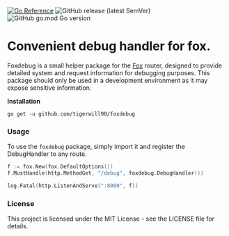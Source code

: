 [![Go Reference](https://pkg.go.dev/badge/github.com/tigerwill90/foxdebug.svg)](https://pkg.go.dev/github.com/tigerwill90/foxdebug)
![GitHub release (latest SemVer)](https://img.shields.io/github/v/release/tigerwill90/foxdebug)
![GitHub go.mod Go version](https://img.shields.io/github/go-mod/go-version/tigerwill90/foxdebug)

# Convenient debug handler for fox.

Foxdebug is a small helper package for the [Fox](github.com/tigerwill90/fox) router, designed to provide detailed system and 
request information for debugging purposes. This package should only be used in a development environment as it may expose 
sensitive information.

**Installation**
````shell
go get -u github.com/tigerwill90/foxdebug
````

### Usage
To use the `foxdebug` package, simply import it and register the DebugHandler to any route.
````go
f := fox.New(fox.DefaultOptions())
f.MustHandle(http.MethodGet, "/debug", foxdebug.DebugHandler())

log.Fatal(http.ListenAndServe(":8080", f))
````

### License
This project is licensed under the MIT License - see the LICENSE file for details.
